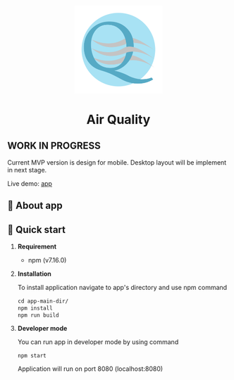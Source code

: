 <p align="center">
    <img alt="Air Quality Logo" src="src/assets/AirQualityLogo.svg" width="200" />
</p>

<h1 align="center">
  Air Quality
</h1>

## WORK IN PROGRESS

Current MVP version is design for mobile. Desktop layout will be implement in next stage.

Live demo: [app]

## 💨 About app

## 🚀 Quick start

1.  **Requirement**

    - npm (v7.16.0)

2.  **Installation**

    To install application navigate to app's directory and use npm command

    ```shell
    cd app-main-dir/
    npm install
    npm run build
    ```

3.  **Developer mode**

    You can run app in developer mode by using command

    ```shell
    npm start
    ```

    Application will run on port 8080 (localhost:8080)

    [app]: https://optimistic-hoover-b823d7.netlify.app/

